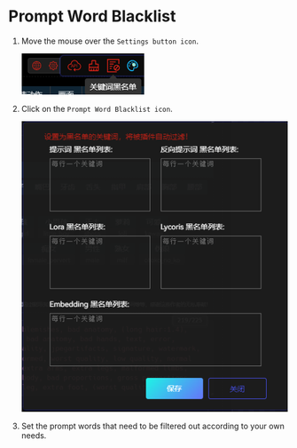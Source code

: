 # Prompt Word Blacklist

1. Move the mouse over the `Settings button icon`.

   ![](./assets/images/PromptBlacklist/blacklist_btn.png)

2. Click on the `Prompt Word Blacklist icon`.

   ![](./assets/images/PromptBlacklist/blacklist.png)

3. Set the prompt words that need to be filtered out according to your own needs.